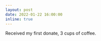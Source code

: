 ```yaml
---
layout: post
date: 2022-01-22 16:00:00
inline: true
---
```


Received my first donate, 3 cups of coffee.

